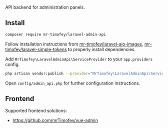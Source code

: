 API backend for administration panels.

## Install

```bash
composer require mr-timofey/laravel-admin-api
```

Follow installation instructions from
[mr-timofey/laravel-aio-images](https://github.com/mrTimofey/laravel-aio-images),
[mr-timofey/laravel-simple-tokens](https://github.com/mrTimofey/laravel-simple-tokens)
to properly install dependencies.

Add `MrTimofey\LaravelAdminApi\ServiceProvider` to your `app.providers` config.

```bash
php artisan vendor:publish --provider="MrTimofey\LaravelAdminApi\ServiceProvider"
```

Open `config/admin_api.php` for further configuration instructions.

## Frontend

Supported frontend solutions:
* https://github.com/mrTimofey/vue-admin